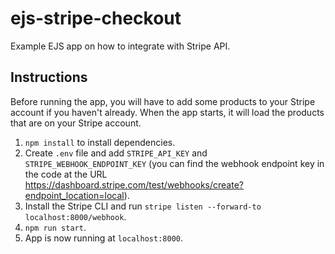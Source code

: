 # ejs-stripe-checkout
Example EJS app on how to integrate with Stripe API.

## Instructions
Before running the app, you will have to add some products to your Stripe account if you haven't already. When the app starts, it will load the products that are on your Stripe account.

1. `npm install` to install dependencies.
2. Create `.env` file and add `STRIPE_API_KEY` and `STRIPE_WEBHOOK_ENDPOINT_KEY` (you can find the webhook endpoint key in the code at the URL https://dashboard.stripe.com/test/webhooks/create?endpoint_location=local).
3. Install the Stripe CLI and run `stripe listen --forward-to localhost:8000/webhook`.
4. `npm run start`.
5. App is now running at `localhost:8000`.
